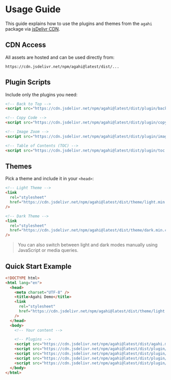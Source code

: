 # Usage Guide

This guide explains how to use the plugins and themes from the `agahi` package via [jsDelivr CDN](https://cdn.jsdelivr.net/).

## CDN Access

All assets are hosted and can be used directly from:

```
https://cdn.jsdelivr.net/npm/agahi@latest/dist/...
```

## Plugin Scripts

Include only the plugins you need:

```html
<!-- Back to Top -->
<script src="https://cdn.jsdelivr.net/npm/agahi@latest/dist/plugin/back_to_top.min.js"></script>

<!-- Copy Code -->
<script src="https://cdn.jsdelivr.net/npm/agahi@latest/dist/plugin/copy_code.min.js"></script>

<!-- Image Zoom -->
<script src="https://cdn.jsdelivr.net/npm/agahi@latest/dist/plugin/image_zoom.min.js"></script>

<!-- Table of Contents (TOC) -->
<script src="https://cdn.jsdelivr.net/npm/agahi@latest/dist/plugin/toc.min.js"></script>
```

## Themes

Pick a theme and include it in your `<head>`:

```html
<!-- Light Theme -->
<link
  rel="stylesheet"
  href="https://cdn.jsdelivr.net/npm/agahi@latest/dist/theme/light.min.css"
/>

<!-- Dark Theme -->
<link
  rel="stylesheet"
  href="https://cdn.jsdelivr.net/npm/agahi@latest/dist/theme/dark.min.css"
/>
```

> You can also switch between light and dark modes manually using JavaScript or media queries.

## Quick Start Example

```html
<!DOCTYPE html>
<html lang="en">
  <head>
    <meta charset="UTF-8" />
    <title>Agahi Demo</title>
    <link
      rel="stylesheet"
      href="https://cdn.jsdelivr.net/npm/agahi@latest/dist/theme/light.min.css"
    />
  </head>
  <body>
    <!-- Your content -->

    <!-- Plugins -->
    <script src="https://cdn.jsdelivr.net/npm/agahi@latest/dist/agahi.min.js"></script>
    <script src="https://cdn.jsdelivr.net/npm/agahi@latest/dist/plugin/back_to_top.min.js"></script>
    <script src="https://cdn.jsdelivr.net/npm/agahi@latest/dist/plugin/copy_code.min.js"></script>
    <script src="https://cdn.jsdelivr.net/npm/agahi@latest/dist/plugin/image_zoom.min.js"></script>
    <script src="https://cdn.jsdelivr.net/npm/agahi@latest/dist/plugin/toc.min.js"></script>
  </body>
</html>
```

